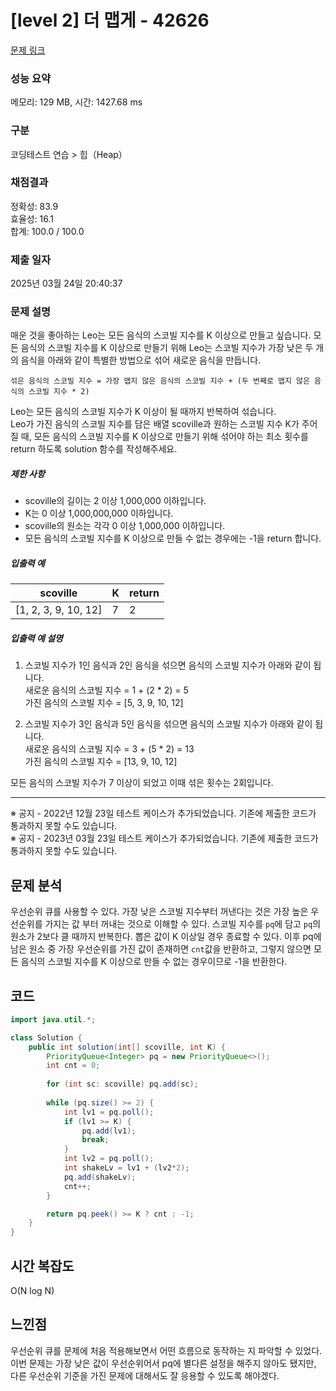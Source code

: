 # [level 2] 더 맵게 - 42626 

[문제 링크](https://school.programmers.co.kr/learn/courses/30/lessons/42626) 

### 성능 요약

메모리: 129 MB, 시간: 1427.68 ms

### 구분

코딩테스트 연습 > 힙（Heap）

### 채점결과

정확성: 83.9<br/>효율성: 16.1<br/>합계: 100.0 / 100.0

### 제출 일자

2025년 03월 24일 20:40:37

### 문제 설명

<p>매운 것을 좋아하는 Leo는 모든 음식의 스코빌 지수를 K 이상으로 만들고 싶습니다. 모든 음식의 스코빌 지수를 K 이상으로 만들기 위해 Leo는 스코빌 지수가 가장 낮은 두 개의 음식을 아래와 같이 특별한 방법으로 섞어 새로운 음식을 만듭니다.</p>
<div class="highlight"><pre class="codehilite"><code>섞은 음식의 스코빌 지수 = 가장 맵지 않은 음식의 스코빌 지수 + (두 번째로 맵지 않은 음식의 스코빌 지수 * 2)
</code></pre></div>
<p>Leo는 모든 음식의 스코빌 지수가 K 이상이 될 때까지 반복하여 섞습니다.<br>
Leo가 가진 음식의 스코빌 지수를 담은 배열 scoville과 원하는 스코빌 지수 K가 주어질 때, 모든 음식의 스코빌 지수를 K 이상으로 만들기 위해 섞어야 하는 최소 횟수를 return 하도록 solution 함수를 작성해주세요.</p>

<h5>제한 사항</h5>

<ul>
<li>scoville의 길이는 2 이상 1,000,000 이하입니다.</li>
<li>K는 0 이상 1,000,000,000 이하입니다.</li>
<li>scoville의 원소는 각각 0 이상 1,000,000 이하입니다.</li>
<li>모든 음식의 스코빌 지수를 K 이상으로 만들 수 없는 경우에는 -1을 return 합니다.</li>
</ul>

<h5>입출력 예</h5>
<table class="table">
        <thead><tr>
<th>scoville</th>
<th>K</th>
<th>return</th>
</tr>
</thead>
        <tbody><tr>
<td>[1, 2, 3, 9, 10, 12]</td>
<td>7</td>
<td>2</td>
</tr>
</tbody>
      </table>
<h5>입출력 예 설명</h5>

<ol>
<li><p>스코빌 지수가 1인 음식과 2인 음식을 섞으면 음식의 스코빌 지수가 아래와 같이 됩니다.<br>
새로운 음식의 스코빌 지수 = 1 + (2 * 2) = 5<br>
가진 음식의 스코빌 지수 = [5, 3, 9, 10, 12]</p></li>
<li><p>스코빌 지수가 3인 음식과 5인 음식을 섞으면 음식의 스코빌 지수가 아래와 같이 됩니다.<br>
새로운 음식의 스코빌 지수 = 3 + (5 * 2) = 13<br>
가진 음식의 스코빌 지수 = [13, 9, 10, 12]</p></li>
</ol>

<p>모든 음식의 스코빌 지수가 7 이상이 되었고 이때 섞은 횟수는 2회입니다.</p>

<hr>

<p>※ 공지 - 2022년 12월 23일 테스트 케이스가 추가되었습니다. 기존에 제출한 코드가 통과하지 못할 수도 있습니다.<br>
※ 공지 - 2023년 03월 23일 테스트 케이스가 추가되었습니다. 기존에 제출한 코드가 통과하지 못할 수도 있습니다.</p>

## 문제 분석
우선순위 큐를 사용할 수 있다. 가장 낮은 스코빌 지수부터 꺼낸다는 것은 가장 높은 우선순위를 가지는 값 부터 꺼내는 것으로 이해할 수 있다. 스코빌 지수를 `pq`에 담고 `pq`의 원소가 2보다 클 때까지 반복한다. 뽑은 값이 K 이상일 경우 종료할 수 있다. 이후 pq에 남은 원소 중 가장 우선순위를 가진 값이 존재하면 `cnt`값을 반환하고, 그렇지 않으면 모든 음식의 스코빌 지수를 K 이상으로 만들 수 없는 경우이므로 -1을 반환한다.

## 코드
```java
import java.util.*;

class Solution {
    public int solution(int[] scoville, int K) {
        PriorityQueue<Integer> pq = new PriorityQueue<>();
        int cnt = 0;
        
        for (int sc: scoville) pq.add(sc);
        
        while (pq.size() >= 2) {
            int lv1 = pq.poll();
            if (lv1 >= K) {
                pq.add(lv1);
                break;
            }
            int lv2 = pq.poll();
            int shakeLv = lv1 + (lv2*2);
            pq.add(shakeLv);
            cnt++;
        }

        return pq.peek() >= K ? cnt : -1;
    }
}
```
## 시간 복잡도
O(N log N)

## 느낀점
우선순위 큐를 문제에 처음 적용해보면서 어떤 흐름으로 동작하는 지 파악할 수 있었다. 이번 문제는 가장 낮은 값이 우선순위어서 pq에 별다른 설정을 해주지 않아도 됐지만, 다른 우선순위 기준을 가진 문제에 대해서도 잘 응용할 수 있도록 해야겠다.